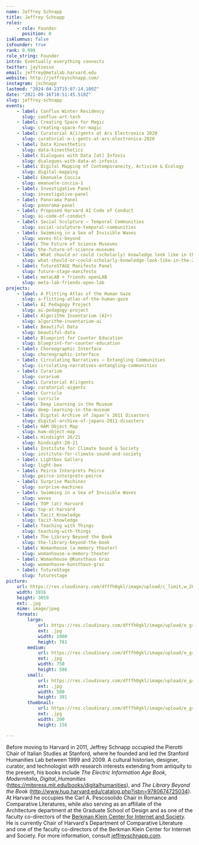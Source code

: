 ```yaml
---
name: Jeffrey Schnapp
title: Jeffrey Schnapp
roles:
    - role: Founder
      position: 0
isAlumnus: false
isFounder: true
rank: 0.999
role_string: Founder
intro: Eventually everything connects
twitter: jaytiesse
email: jeffrey@metalab.harvard.edu
website: http://jeffreyschnapp.com/
instagram: jschnapp
lastmod: "2024-04-23T15:07:14.109Z"
date: "2021-09-16T10:51:45.518Z"
slug: jeffrey-schnapp
events:
    - label: Conflux Winter Residency
      slug: conflux-art-tech
    - label: Creating Space for Magic
      slug: creating-space-for-magic
    - label: Curatorial A(i)gents at Ars Electronica 2020
      slug: curatorial-a-i-gents-at-ars-electronica-2020
    - label: Data Kinesthetics
      slug: data-kinesthetics
    - label: Dialogues with Data [at] Infovis
      slug: dialogues-with-data-at-infovis
    - label: Digital Mapping of Contemporaneity, Activism & Ecology
      slug: digital-mapping
    - label: Emanuele Coccia
      slug: emanuele-coccia-1
    - label: Investigative Panel
      slug: investigative-panel
    - label: Panorama Panel
      slug: panorama-panel
    - label: Proposed Harvard AI Code of Conduct
      slug: ai-code-of-conduct
    - label: Social Sculpture – Temporal Communities
      slug: social-sculpture-temporal-communities
    - label: Swimming in a Sea of Invisible Waves
      slug: waves-hls-beyond
    - label: The Future of Science Museums
      slug: the-future-of-science-museums
    - label: What should or could (scholarly) knowledge look like in the 21st century?
      slug: what-should-or-could-scholarly-knowledge-look-like-in-the-21st-century
    - label: futureSTAGE Manifesto Panel
      slug: future-stage-manifesto
    - label: metaLAB + friends openLAB
      slug: meta-lab-friends-open-lab
projects:
    - label: A Flitting Atlas of the Human Gaze
      slug: a-flitting-atlas-of-the-human-gaze
    - label: AI Pedagogy Project
      slug: ai-pedagogy-project
    - label: Algorithm Inventarium (AI+)
      slug: algorithm-inventarium-ai
    - label: Beautiful Data
      slug: beautiful-data
    - label: Blueprint for Counter Education
      slug: blueprint-for-counter-education
    - label: Choreographic Interface
      slug: choreographic-interface
    - label: Circulating Narratives – Entangling Communities
      slug: circulating-narratives-entangling-communities
    - label: Curarium
      slug: curarium
    - label: Curatorial A(i)gents
      slug: curatorial-aigents
    - label: Curricle
      slug: curricle
    - label: Deep Learning in the Museum
      slug: deep-learning-in-the-museum
    - label: Digital Archive of Japan’s 2011 Disasters
      slug: digital-archive-of-japans-2011-disasters
    - label: HAM Object Map
      slug: ham-object-map
    - label: Hindsight 20/21
      slug: hindsight-20-21
    - label: Institute for Climate Sound & Society
      slug: institute-for-climate-sound-and-society
    - label: Lightbox Gallery
      slug: light-box
    - label: Peirce Interprets Peirce
      slug: peirce-interprets-peirce
    - label: Surprise Machines
      slug: surprise-machines
    - label: Swimming in a Sea of Invisible Waves
      slug: waves
    - label: TOP (at) Harvard
      slug: top-at-harvard
    - label: Tacit Knowledge
      slug: tacit-knowledge
    - label: Teaching with Things
      slug: teaching-with-things
    - label: The Library Beyond the Book
      slug: the-library-beyond-the-book
    - label: Womanhouse (a memory theater)
      slug: womanhouse-a-memory-theater
    - label: Womanhouse @Kunsthaus Graz
      slug: womanhouse-kunsthaus-graz
    - label: futureStage
      slug: futurestage
picture:
    url: https://res.cloudinary.com/dfffh0gkl/image/upload/c_limit,w_2000,h_2000/e_grayscale/v1641319739/PFF_Candid_0028_ccf426d9b2.jpg
    width: 3916
    height: 3059
    ext: .jpg
    mime: image/jpeg
    formats:
        large:
            url: https://res.cloudinary.com/dfffh0gkl/image/upload/e_grayscale/v1641319740/large_PFF_Candid_0028_ccf426d9b2.jpg
            ext: .jpg
            width: 1000
            height: 781
        medium:
            url: https://res.cloudinary.com/dfffh0gkl/image/upload/e_grayscale/v1641319740/medium_PFF_Candid_0028_ccf426d9b2.jpg
            ext: .jpg
            width: 750
            height: 586
        small:
            url: https://res.cloudinary.com/dfffh0gkl/image/upload/e_grayscale/v1641319741/small_PFF_Candid_0028_ccf426d9b2.jpg
            ext: .jpg
            width: 500
            height: 391
        thumbnail:
            url: https://res.cloudinary.com/dfffh0gkl/image/upload/e_grayscale/v1641319740/thumbnail_PFF_Candid_0028_ccf426d9b2.jpg
            ext: .jpg
            width: 200
            height: 156

---
```

Before moving to Harvard in 2011, Jeffrey Schnapp occupied the Pierotti Chair of Italian Studies at Stanford, where he founded and led the Stanford Humanities Lab between 1999 and 2009. A cultural historian, designer, curator, and technologist with research interests extending from antiquity to the present, his books include *The Electric Information Age Book*, *Modernitalia*, *Digital_Humanities* (https://mitpress.mit.edu/books/digitalhumanities), and *The Library Beyond the Book* (http://www.hup.harvard.edu/catalog.php?isbn=9780674725034). At Harvard he occupies the Carl A. Pescosolido Chair in Romance and Comparative Literatures, while also serving as an affiliate of the Architecture department at the Graduate School of Design and as one of the faculty co-directors of the [Berkman Klein Center for Internet and Society](https://cyber.harvard.edu/). He is currently Chair of Harvard's Department of Comparative Literature and one of the faculty co-directors of the Berkman Klein Center for Internet and Society. For more information, consult [jeffreyschnapp.com](http://jeffreyschnapp.com).